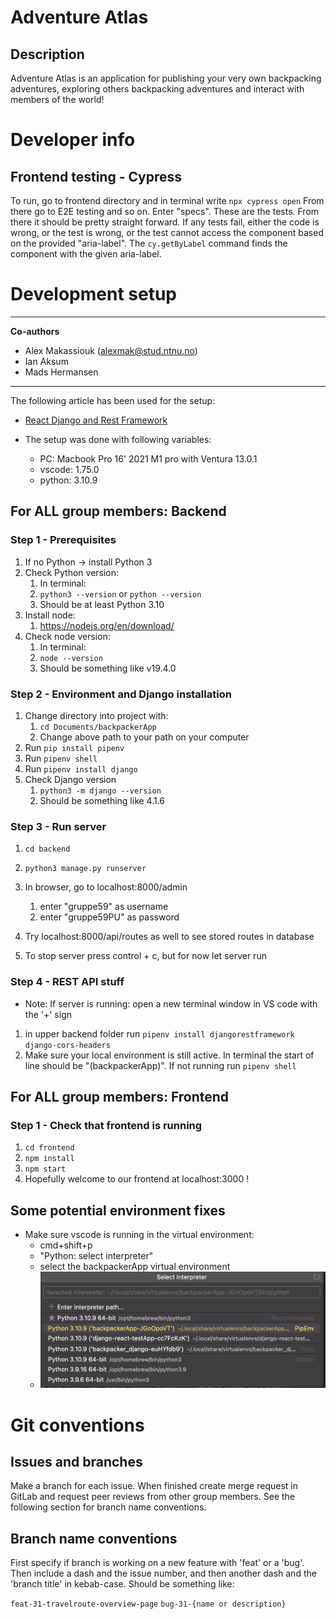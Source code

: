 # Adventure Atlas

## Description

Adventure Atlas is an application for publishing your very own backpacking adventures, exploring others backpacking adventures and interact with members of the world!

# Developer info

## Frontend testing - Cypress

To run, go to frontend directory and in terminal write `npx cypress open`
From there go to E2E testing and so on. Enter "specs". These are the tests. From there it should be pretty straight forward.
If any tests fail, either the code is wrong, or the test is wrong, or the test cannot access the component based on the provided "aria-label". The `cy.getByLabel` command finds the component with the given aria-label.

# Development setup

---

**Co-authors**

-   Alex Makassiouk (alexmak@stud.ntnu.no)
-   Ian Aksum
-   Mads Hermansen

---

The following article has been used for the setup:

-   [React Django and Rest Framework](https://www.section.io/engineering-education/react-and-django-rest-framework/)

-   The setup was done with following variables:
    -   PC: Macbook Pro 16' 2021 M1 pro with Ventura 13.0.1
    -   vscode: 1.75.0
    -   python: 3.10.9

## For ALL group members: Backend

### Step 1 - Prerequisites

1. If no Python $\rightarrow$ install Python 3
2. Check Python version:
    1. In terminal:
    2. `python3 --version` or `python --version`
    3. Should be at least Python 3.10
3. Install node:
    1. https://nodejs.org/en/download/
4. Check node version:
    1. In terminal:
    2. `node --version`
    3. Should be something like v19.4.0

### Step 2 - Environment and Django installation

1. Change directory into project with:
    1. `cd Documents/backpackerApp`
    2. Change above path to your path on your computer
2. Run `pip install pipenv`
3. Run `pipenv shell`
4. Run `pipenv install django`
5. Check Django version
    1. `python3 -m django --version`
    2. Should be something like 4.1.6

### Step 3 - Run server

1. `cd backend`
2. `python3 manage.py runserver`

3. In browser, go to localhost:8000/admin
    1. enter "gruppe59" as username
    2. enter "gruppe59PU" as password
4. Try localhost:8000/api/routes as well to see stored routes in database
5. To stop server press control + c, but for now let server run

### Step 4 - REST API stuff

-   Note: If server is running: open a new terminal window in VS code with the '+' sign

1.  in upper backend folder run `pipenv install djangorestframework django-cors-headers`
2.  Make sure your local environment is still active. In terminal the start of line should be "(backpackerApp)". If not running run `pipenv shell`

## For ALL group members: Frontend

### Step 1 - Check that frontend is running

1. `cd frontend`
2. `npm install`
3. `npm start`
4. Hopefully welcome to our frontend at localhost:3000 !



## Some potential environment fixes

-   Make sure vscode is running in the virtual environment:
    -   cmd+shift+p
    -   "Python: select interpreter"
    -   select the backpackerApp virtual environment
    -   <img src="documentation/backpacker-env.png">

# Git conventions

## Issues and branches

Make a branch for each issue. When finished create merge request in GitLab and request peer reviews from other group members. See the following section for branch name conventions.

## Branch name conventions

First specify if branch is working on a new feature with 'feat' or a 'bug'. Then include a dash and the issue number, and then another dash and the 'branch title' in kebab-case. Should be something like:

`feat-31-travelroute-overview-page`
`bug-31-{name or description}`
